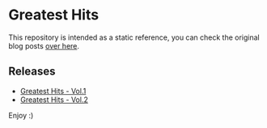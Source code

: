 # Greatest Hits

This repository is intended as a static reference, you can check the original blog posts [over here](https://netslum.it/tag/greatest-hits).

## Releases

- [Greatest Hits - Vol.1](volumes/vol-1.md)
- [Greatest Hits - Vol.2](volumes/vol-2.md)

Enjoy :)
